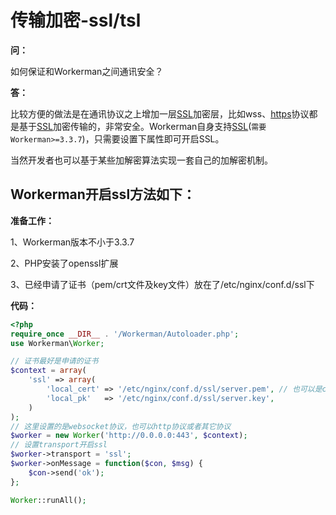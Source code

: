 # 传输加密-ssl/tsl

**问：**

如何保证和Workerman之间通讯安全？

**答：**

比较方便的做法是在通讯协议之上增加一层[SSL](http://baike.baidu.com/item/ssl)加密层，比如wss、[https](http://baike.baidu.com/item/https)协议都是基于[SSL](http://baike.baidu.com/item/ssl)加密传输的，非常安全。Workerman自身支持[SSL](http://baike.baidu.com/item/ssl)(```需要Workerman>=3.3.7```)，只需要设置下属性即可开启SSL。

当然开发者也可以基于某些加解密算法实现一套自己的加解密机制。

## Workerman开启ssl方法如下：


**准备工作：**

1、Workerman版本不小于3.3.7

2、PHP安装了openssl扩展

3、已经申请了证书（pem/crt文件及key文件）放在了/etc/nginx/conf.d/ssl下

**代码：**

```php
<?php
require_once __DIR__ . '/Workerman/Autoloader.php';
use Workerman\Worker;

// 证书最好是申请的证书
$context = array(
    'ssl' => array(
        'local_cert' => '/etc/nginx/conf.d/ssl/server.pem', // 也可以是crt文件
        'local_pk'   => '/etc/nginx/conf.d/ssl/server.key',
    )
);
// 这里设置的是websocket协议，也可以http协议或者其它协议
$worker = new Worker('http://0.0.0.0:443', $context);
// 设置transport开启ssl
$worker->transport = 'ssl';
$worker->onMessage = function($con, $msg) {
    $con->send('ok');
};

Worker::runAll();
```

